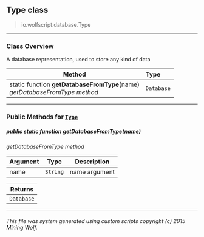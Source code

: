 ## Type __class__

>io.wolfscript.database.Type

---

### Class Overview

A database representation, used to store any kind of data

Method | Type   
--- | :--- 
static function __getDatabaseFromType__(name) <br> _getDatabaseFromType method_ | `Database`



---


### Public Methods for [`Type`](Type.md)

##### <a id='getdatabasefromtype'></a>public static function __getDatabaseFromType__(name)

_getDatabaseFromType method_

Argument | Type | Description  
--- | --- | --- 
name | `String` | name argument

Returns | 
--- | 
`Database` |


---


###### This file was system generated using custom scripts copyright (c) 2015 Mining Wolf.
	

